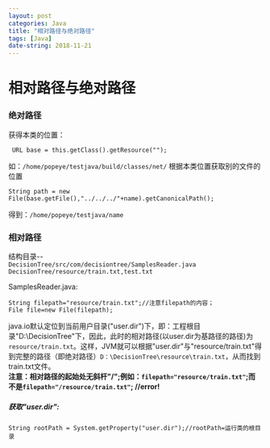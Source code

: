 ```yaml
---
layout: post
categories: Java
title: "相对路径与绝对路径"
tags: [Java]
date-string: 2018-11-21
---
```

# 相对路径与绝对路径
### 绝对路径
获得本类的位置：
```
 URL base = this.getClass().getResource("");
```
如：`/home/popeye/testjava/build/classes/net/`
根据本类位置获取别的文件的位置
```
String path = new File(base.getFile(),"../../../"+name).getCanonicalPath();
```
得到：`/home/popeye/testjava/name`

### 相对路径
结构目录--    
`DecisionTree/src/com/decisiontree/SamplesReader.java`     
`DecisionTree/resource/train.txt,test.txt`
                
SamplesReader.java:
```
String filepath="resource/train.txt";//注意filepath的内容；
File file=new File(filepath);
```
java.io默认定位到当前用户目录("user.dir")下，即：工程根目录"D:\DecisionTree"下，因此，此时的相对路径(以user.dir为基路径的路径)为`resource/train.txt`。这样，JVM就可以根据"user.dir"与"resource/train.txt"得到完整的路径（即绝对路径）`D：\DecisionTree\resource\train.txt`，从而找到train.txt文件。  
**注意：相对路径的起始处无斜杆"/";例如：`filepath="resource/train.txt"`;而不是`filepath="/resource/train.txt"`; //error!**

##### 获取"user.dir":
```
String rootPath = System.getProperty("user.dir");//rootPath=运行类的根目录
```


